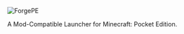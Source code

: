 ![](http://i.imgur.com/zNgxkVR.png "ForgePE")

A Mod-Compatible Launcher for Minecraft: Pocket Edition.